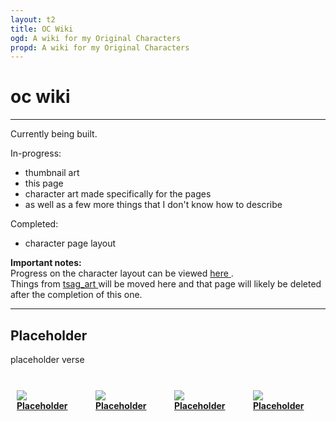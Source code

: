 ```yaml
---
layout: t2
title: OC Wiki
ogd: A wiki for my Original Characters
propd: A wiki for my Original Characters
---
```

<style>
	.cflex{
		margin: 10px;
		width: 90%;
	}
    .cont {  
        display: grid;
        grid-template-columns: auto auto auto auto;
    }
@media only screen and (max-width:800px) {
    .cflex{
		margin: 10px;
		width: 50%;
	}
    .cont {  
        display: grid;
        grid-template-columns: auto auto;
    }
</style>
# oc wiki
---

Currently being built.

In-progress: 
- thumbnail art
- this page
- character art made specifically for the pages
- as well as a few more things that I don't know how to describe

Completed:
- character page layout 

**Important notes:** <br>
Progress on the character layout can be viewed [here <i class="ph ph-link"></i>](/oc_wiki/testing/).<br>
Things from [tsag_art <i class="ph ph-link"></i>](/creations/tsag_art/) will be moved here and that page will likely be deleted after the completion of this one.

---

## Placeholder
placeholder verse
<br><br>
<div class="cont">
	<div class="cflex">
		<img class="octhumb" src="/_oc/th/ocplaceholder.webp">
		<div class="name">
			<a href="/oc_wiki/testing/"><b>Placeholder</b><i class="ph ph-link"></i></a>
		</div>
	</div>
	<div class="cflex">
		<img class="octhumb" src="/_oc/th/ocplaceholder.webp">
		<div class="name">
			<a href="/oc_wiki/testing/"><b>Placeholder</b><i class="ph ph-link"></i></a>
		</div>
	</div>
	<div class="cflex">
		<img class="octhumb" src="/_oc/th/ocplaceholder.webp">
		<div class="name">
			<a href="/oc_wiki/testing/"><b>Placeholder</b><i class="ph ph-link"></i></a>
		</div>
	</div>
	<div class="cflex">
		<img class="octhumb" src="/_oc/th/ocplaceholder.webp">
		<div class="name">
			<a href="/oc_wiki/testing/"><b>Placeholder</b><i class="ph ph-link"></i></a>
		</div>
	</div>
</div>